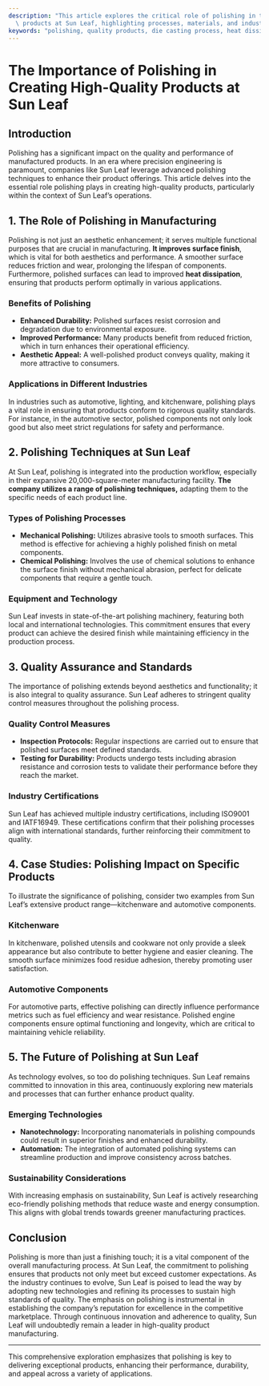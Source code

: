 ```yaml
---
description: "This article explores the critical role of polishing in the production of high-quality\
  \ products at Sun Leaf, highlighting processes, materials, and industry standards."
keywords: "polishing, quality products, die casting process, heat dissipation performance"
---
```

# The Importance of Polishing in Creating High-Quality Products at Sun Leaf

## Introduction

Polishing has a significant impact on the quality and performance of manufactured products. In an era where precision engineering is paramount, companies like Sun Leaf leverage advanced polishing techniques to enhance their product offerings. This article delves into the essential role polishing plays in creating high-quality products, particularly within the context of Sun Leaf’s operations.

## 1. The Role of Polishing in Manufacturing

Polishing is not just an aesthetic enhancement; it serves multiple functional purposes that are crucial in manufacturing. **It improves surface finish**, which is vital for both aesthetics and performance. A smoother surface reduces friction and wear, prolonging the lifespan of components. Furthermore, polished surfaces can lead to improved **heat dissipation**, ensuring that products perform optimally in various applications.

### Benefits of Polishing

- **Enhanced Durability:** Polished surfaces resist corrosion and degradation due to environmental exposure.
- **Improved Performance:** Many products benefit from reduced friction, which in turn enhances their operational efficiency.
- **Aesthetic Appeal:** A well-polished product conveys quality, making it more attractive to consumers.

### Applications in Different Industries

In industries such as automotive, lighting, and kitchenware, polishing plays a vital role in ensuring that products conform to rigorous quality standards. For instance, in the automotive sector, polished components not only look good but also meet strict regulations for safety and performance.

## 2. Polishing Techniques at Sun Leaf

At Sun Leaf, polishing is integrated into the production workflow, especially in their expansive 20,000-square-meter manufacturing facility. **The company utilizes a range of polishing techniques,** adapting them to the specific needs of each product line.

### Types of Polishing Processes

- **Mechanical Polishing:** Utilizes abrasive tools to smooth surfaces. This method is effective for achieving a highly polished finish on metal components.
- **Chemical Polishing:** Involves the use of chemical solutions to enhance the surface finish without mechanical abrasion, perfect for delicate components that require a gentle touch.

### Equipment and Technology

Sun Leaf invests in state-of-the-art polishing machinery, featuring both local and international technologies. This commitment ensures that every product can achieve the desired finish while maintaining efficiency in the production process.

## 3. Quality Assurance and Standards

The importance of polishing extends beyond aesthetics and functionality; it is also integral to quality assurance. Sun Leaf adheres to stringent quality control measures throughout the polishing process.

### Quality Control Measures

- **Inspection Protocols:** Regular inspections are carried out to ensure that polished surfaces meet defined standards.
- **Testing for Durability:** Products undergo tests including abrasion resistance and corrosion tests to validate their performance before they reach the market.

### Industry Certifications

Sun Leaf has achieved multiple industry certifications, including ISO9001 and IATF16949. These certifications confirm that their polishing processes align with international standards, further reinforcing their commitment to quality.

## 4. Case Studies: Polishing Impact on Specific Products

To illustrate the significance of polishing, consider two examples from Sun Leaf’s extensive product range—kitchenware and automotive components. 

### Kitchenware

In kitchenware, polished utensils and cookware not only provide a sleek appearance but also contribute to better hygiene and easier cleaning. The smooth surface minimizes food residue adhesion, thereby promoting user satisfaction.

### Automotive Components

For automotive parts, effective polishing can directly influence performance metrics such as fuel efficiency and wear resistance. Polished engine components ensure optimal functioning and longevity, which are critical to maintaining vehicle reliability.

## 5. The Future of Polishing at Sun Leaf

As technology evolves, so too do polishing techniques. Sun Leaf remains committed to innovation in this area, continuously exploring new materials and processes that can further enhance product quality.

### Emerging Technologies

- **Nanotechnology:** Incorporating nanomaterials in polishing compounds could result in superior finishes and enhanced durability.
- **Automation:** The integration of automated polishing systems can streamline production and improve consistency across batches.

### Sustainability Considerations

With increasing emphasis on sustainability, Sun Leaf is actively researching eco-friendly polishing methods that reduce waste and energy consumption. This aligns with global trends towards greener manufacturing practices.

## Conclusion

Polishing is more than just a finishing touch; it is a vital component of the overall manufacturing process. At Sun Leaf, the commitment to polishing ensures that products not only meet but exceed customer expectations. As the industry continues to evolve, Sun Leaf is poised to lead the way by adopting new technologies and refining its processes to sustain high standards of quality. The emphasis on polishing is instrumental in establishing the company’s reputation for excellence in the competitive marketplace. Through continuous innovation and adherence to quality, Sun Leaf will undoubtedly remain a leader in high-quality product manufacturing.

---

This comprehensive exploration emphasizes that polishing is key to delivering exceptional products, enhancing their performance, durability, and appeal across a variety of applications.
